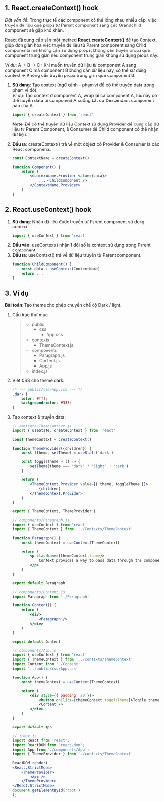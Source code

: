## 1. React.createContext() hook

*Đặt vấn đề*: Trong thực tế các component có thể lồng nhau nhiều cấp, việc truyền dữ liệu qua props từ Parent component sang các Grandchild component sẽ gặp khó khăn.  

React đã cung cấp sẵn một methed **React.createContext()** để tạo Context, giúp đơn giản hóa việc truyền dữ liệu từ Parent component sang Child components mà không cần sử dụng props, không cần truyền props qua component trung gian nếu component trung gian không sử dụng props này.  

*Ví dụ*: A -> B -> C : Khi muốn truyền dữ liệu từ component A sang component C mà component B không cần dữ liệu này, có thể sử dụng context -> Không cần truyền props trung gian qua component B.  

1. **Sử dụng**: Tạo context (ngữ cảnh - phạm vi để có thể truyền data trong phạm vi đó).  
    *Ví dụ*: Tạo context ở component A, wrap lại cả component A, lúc này có thể truyền data từ component A xuống bất cứ Descendant component nào của A.  
    ```jsx
    import { createContext } from 'react'
    ```  

    **Note**: Để có thể truyền dữ liệu Context sử dụng Provider để cung cấp dữ liệu từ Parent Component, & Consumer để Child component có thể nhận dữ liệu.  

2. **Đầu ra**: createContext() trả về một object có Provider & Consumer là các React components.  
    ```jsx
    const ContextName = createContext()

    function Component() {
        return (
            <ContextName.Provider value={data}>
                ... <ChildComponent />
            </ContextName.Provider>
        )
    }
    ```  


## 2. React.useContext() hook  

1. **Sử dụng**: Nhận dữ liệu được truyền từ Parent component sử dụng context.  
    ```jsx
    import { useContext } from 'react'
    ```
2. **Đầu vào**: useContext() nhận 1 đối số là context sử dụng trong Parent component.  
3. **Đầu ra**: useContext() trả về dữ liệu truyền từ Parent component.  
    ```jsx
    function ChildComponent() {
        const data = useContext(ContextName)
        return ...
    }
    ```


## 3. Ví dụ

**Bài toán**: Tạo theme cho phép chuyển chế độ Dark / light.  

1. Cấu trúc thư mục:  
    >- public
    >   - css  
    >       - App.css
    >- contexts
    >   - ThemeContext.js
    >- components
    >   - Paragraph.js
    >   - Content.js
    >   - App.js
    >- index.js  

2. Viết CSS cho theme dark:  
    ```css
    /* --- public/css/App.css --- */
    .dark {
        color: #fff;
        background-color: #333;
    }
    ```

3. Tạo context & truyền data:  
    ```jsx
    // contexts/ThemeContext.js
    import { useState, createContext } from 'react'

    const ThemeContext = createContext()

    function ThemeProvider({children}) {
        const [theme, setTheme] = useState('dark')

        const toggleTheme = () => {
            setTheme(theme === 'dark' ? 'light' : 'dark')
        }

        return (
            <ThemeContext.Provider value={{ theme, toggleTheme }}>
                {children}
            </ThemeContext.Provider>
        )
    }

    export { ThemeContext, ThemeProvider }

    // components/Paragraph.js
    import { useContext } from 'react'
    import { ThemeContext } from '../Contexts/ThemeContext'

    function Paragraph() {
        const themeContext = useContext(ThemeContext)

        return (
            <p className={themeContext.theme}>
                Context provides a way to pass data through the component tree without having to pass props down manually every level.
            </p>
        )
    }

    export default Paragraph

    // components/Content.js
    import Paragraph from './Paragraph'

    function Content() {
        return (
            <div>
                <Paragraph />
            </div>
        )
    }

    export default Content

    // components/App.js
    import { useContext } from 'react'
    import { ThemeContext } from '../contexts/ThemeContext'
    import Content from './Content'
    import '../public/css/App.css'

    function App() {
        const themeContext = useContext(ThemeContext)

        return (
            <div style={{ padding: 20 }}>
                <button onClick={themeContext.toggleTheme}>Toggle theme</button>
                <Content />
            </div>
        )
    }

    export default App

    // index.js
    import React from 'react';
    import ReactDOM from 'react-dom';
    import App from './components/App';
    import { ThemeProvider } from './contexts/ThemeContext'

    ReactDOM.render(
    <React.StrictMode>
        <ThemeProvider>
            <App />
        </ThemeProvider>
    </React.StrictMode>,
    document.getElementById('root')
    );
    ```